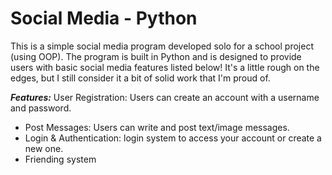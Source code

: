 # Social Media - Python

This is a simple social media program developed solo for a school project (using OOP). The program is built in Python and is designed to provide users with basic social media features listed below!
It's a little rough on the edges, but I still consider it a bit of solid work that I'm proud of.

***Features:***
User Registration: Users can create an account with a username and password.
- Post Messages: Users can write and post text/image messages.
- Login & Authentication: login system to access your account or create a new one.
- Friending system
